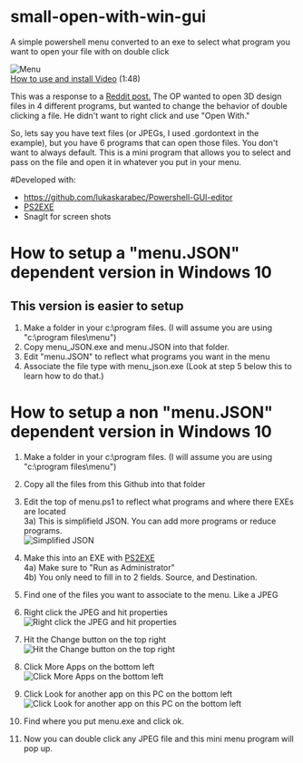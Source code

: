 # small-open-with-win-gui
A simple powershell menu converted to an exe to select what program you want to open your file with on double click

![Menu](http://virasawmi.com/gordon/images/2020-11-26_12-32-41.png)  
[How to use and install Video](http://virasawmi.com/gordon/video/simple-menu-gui.mp4) (1:48)

This was a response to a [Reddit post.](https://old.reddit.com/r/software/comments/k11zm0/looking_for_a_simple_tool_to_expand_open_file/) The OP wanted to open 3D design files in 4 different programs, but wanted to change the behavior of double clicking a file. He didn't want to right click and use "Open With."  
  
So, lets say you have text files (or JPEGs, I used .gordontext in the example), but you have 6 programs that can open those files. You don't want to always default. This is a mini program that allows you to select and pass on the file and open it in whatever you put in your menu.

#Developed with:

- https://github.com/lukaskarabec/Powershell-GUI-editor
- [PS2EXE](https://gallery.technet.microsoft.com/PS2EXE-GUI-Convert-e7cb69d5/view/Discussions/2)  
- SnagIt for screen shots
  
# How to setup a "menu.JSON" dependent version in Windows 10 
## This version is easier to setup  

1) Make a folder in your c:\program files.  (I will assume you are using "c:\program files\menu")  
2) Copy menu_JSON.exe and menu.JSON into that folder.
3) Edit "menu.JSON" to reflect what programs you want in the menu  
4) Associate the file type with menu_json.exe (Look at step 5 below this to learn how to do that.)

# How to setup a non "menu.JSON" dependent version in Windows 10  
  
1) Make a folder in your c:\program files.  (I will assume you are using "c:\program files\menu")  
2) Copy all the files from this Github into that folder  

3) Edit the top of menu.ps1 to reflect what programs and where there EXEs are located  
3a) This is simplifield JSON. You can add more programs or reduce programs.  
![Simplified JSON](http://virasawmi.com/gordon/images/2020-11-26_12-43-58.png)  

4) Make this into an EXE with [PS2EXE](https://gallery.technet.microsoft.com/PS2EXE-GUI-Convert-e7cb69d5/view/Discussions/2)  
4a) Make sure to "Run as Administrator"  
4b) You only need to fill in to 2 fields. Source, and Destination.  

5) Find one of the files you want to associate to the menu. Like a JPEG  

6) Right click the JPEG and hit properties  
![Right click the JPEG and hit properties](http://virasawmi.com/gordon/images/2020-11-26_12-17-36.png)  
7) Hit the Change button on the top right  
![Hit the Change button on the top right](http://virasawmi.com/gordon/images/2020-11-26_12-18-02.png)  
8) Click More Apps on the bottom left  
![Click More Apps on the bottom left](http://virasawmi.com/gordon/images/2020-11-26_12-18-32.png)  
9) Click Look for another app on this PC on the bottom left  
![Click Look for another app on this PC on the bottom left](http://virasawmi.com/gordon/images/2020-11-26_12-18-50.png)  
10) Find where you put menu.exe and click ok.  
11) Now you can double click any JPEG file and this mini menu program will pop up.
